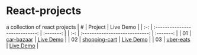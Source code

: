 # React-projects
a collection of react projects
|  #  |            Project             | Live Demo |
| :-: | :----------------------------: | :-------: |
| :-: | :----------------------------: | :-------: |
| 01  | [car-bazaar](https://github.com/haman1/React-projects/tree/main/car-bazaar) | [Live Demo](https://carbazaar.netlify.app/) |
| 02  | [shopping-cart](https://github.com/haman1/React-projects/tree/main/cart) | [Live Demo](https://carrttt.netlify.app/) |
| 03  | [uber-eats](https://github.com/haman1/React-projects/tree/main/uber-eats) | [Live Demo](https://eats.netlify.app/) |
